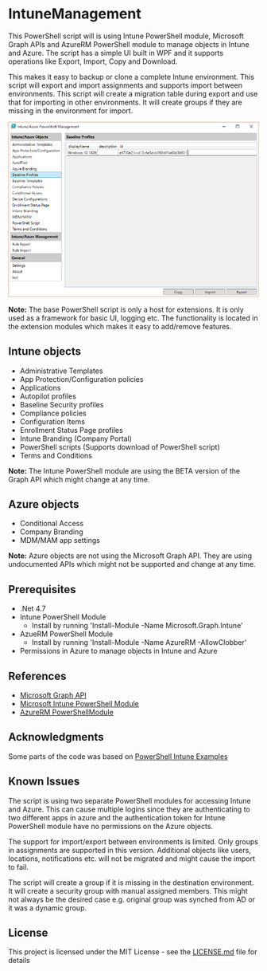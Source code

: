 # IntuneManagement

This PowerShell script will is using Intune PowerShell module, Microsoft Graph APIs and AzureRM PowerShell module to manage objects in Intune and Azure. The script has a simple UI built in WPF and it supports operations like Export, Import, Copy and Download.

This makes it easy to backup or clone a complete Intune environment. This script will export and import assignments and supports import between environments. This script will create a migration table during export and use that for importing in other environments. It will create groups if they are missing in the environment for import.

![Screenshot](/IntuneManagement.PNG?raw=true)

**Note:** The base PowerShell script is only a host for extensions. It is only used as a framework for basic UI, logging etc. The functionality is located in the extension modules which makes it easy to add/remove features.

## Intune objects
* Administrative Templates
* App Protection/Configuration policies
* Applications
* Autopilot profiles
* Baseline Security profiles
* Compliance policies
* Configuration Items
* Enrollment Status Page profiles
* Intune Branding (Company Portal)
* PowerShell scripts (Supports download of PowerShell script)
* Terms and Conditions

**Note:** The Intune PowerShell module are using the BETA version of the Graph API which might change at any time.

## Azure objects
* Conditional Access
* Company Branding
* MDM/MAM app settings

**Note:** Azure objects are not using the Microsoft Graph API. They are using undocumented APIs which might not be supported and change at any time.

## Prerequisites
* .Net 4.7
* Intune PowerShell Module
  * Install by running 'Install-Module -Name Microsoft.Graph.Intune'
* AzueRM PowerShell Module
  * Install by running 'Install-Module -Name AzureRM -AllowClobber'
* Permissions in Azure to manage objects in Intune and Azure 

## References
* [Microsoft Graph API](https://docs.microsoft.com/en-us/graph/api/overview?toc=./ref/toc.json&view=graph-rest-beta) 
* [Microsoft Intune PowerShell Module](https://github.com/microsoft/Intune-PowerShell-SDK)
* [AzureRM PowerShellModule](https://docs.microsoft.com/en-us/powershell/azure/azurerm/install-azurerm-ps?view=azurermps-6.13.0)

## Acknowledgments
Some parts of the code was based on [PowerShell Intune Examples](https://github.com/microsoftgraph/powershell-intune-samples)

## Known Issues
The script is using two separate PowerShell modules for accessing Intune and Azure. This can cause multiple logins since they are authenticating to two different apps in azure and the authentication token for Intune PowerShell module have no permissions on the Azure objects.

The support for import/export between environments is limited. Only groups in assignments are supported in this version. Additional objects like users, locations, notifications etc. will not be migrated and might cause the import to fail.

The script will create a group if it is missing in the destination environment. It will create a security group with manual assigned members. This might not always be the desired case e.g. original group was synched from AD or it was a dynamic group.

## License

This project is licensed under the MIT License - see the [LICENSE.md](LICENSE.md) file for details
